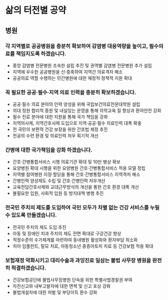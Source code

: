 # 삶의 터전별 공약

## 병원

### 각 지역별로 공공병원을 충분히 확보하여 감염병 대응역량을 높이고, 필수의료를 책임지도록 하겠습니다.
- 중앙 감염병 전문병원 조속한 설립 추진 및 권역별 감염병 전문병원 추가 설립
- 지역에 우수한 공공병원을 신·증축하여 지역간 의료격차 해소
- 공공의료 역할 수행하는 민간병원에 대한 재정적·정책적 지원 확대

### 꼭 필요한 공공·필수·지역 의료 인력을 충분히 확보하겠습니다.
- 공공·필수 의료 분야의 인력 양성을 위해 국립보건의료전문대학원 설립
- 의대 정원 합리적 증원 및 내실있는 운영을 통해 의학교육 질 향상과 환자안전 강화
- 필수 진료 분야에 대한 지원을 통해 국가 책임을 강화
- 지역의사제, 지역간호사제 도입으로 지역·공공·필수 의료인력 대폭 확충
- 전 국민의 보편적 건강 보장을 위한 간호법 제정 추진
- 전공의 수련 환경 및 의료인력 처우 획기적 개선

### 간병에 대한 국가책임을 강화 하겠습니다.
- 간호·간병통합서비스 시행 의료기관 확대 및 10만 병상 확보
- 요양병원 확대 시행을 위한 요양병원 간호·간병통합서비스 적용 모델 정립
- 지역별 참여병원 지정·할당을 통해 간호·간병통합서비스 지역격차 해소
- 간병인력 양성제도 수립 및 간호·간병인력 처우개선
- 교육전담간호사제와 교대근무방식의 개선을 통한 간호 환경 대폭 개선
- 불필요한 입원, 사회적 입원 등 방지대책 병행 추진

### 전국민 주치의 제도를 도입하여 국민 모두가 차별 없는 건강 서비스를 누릴 수 있도록 만들겠습니다.
- 전국민 주치의 제도 도입 추진
- 아동 및 장애인 치과 주치의 제도 전면 확대로 구강건강 향상
- 적정수준의 수가체계를 마련하여 동네병원 활성화와 환자부담 최소화
- 치아 임플란트, 탈모 치료, 아동청소년 중증아토피 치료 등 건강보험 적용 확대

### 보험재정 악화시키고 대리수술과 과잉진료 일삼는 불법 사무장 병원을 완전히 척결하겠습니다.
- 건강보험공단에 불법사무장병원 단속을 위한 특별사법경찰권 부여
- 자진신고와 내부고발자에 대한 면책 및 신고 포상 강화
- 불법개설자에 대한 처벌 및 부당이득 환수 강화